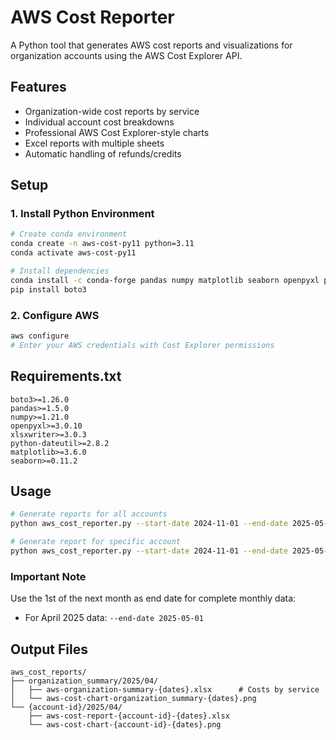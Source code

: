 # AWS Cost Reporter

A Python tool that generates AWS cost reports and visualizations for organization accounts using the AWS Cost Explorer API.

## Features

- Organization-wide cost reports by service
- Individual account cost breakdowns
- Professional AWS Cost Explorer-style charts
- Excel reports with multiple sheets
- Automatic handling of refunds/credits

## Setup

### 1. Install Python Environment
```bash
# Create conda environment
conda create -n aws-cost-py11 python=3.11
conda activate aws-cost-py11

# Install dependencies
conda install -c conda-forge pandas numpy matplotlib seaborn openpyxl python-dateutil xlsxwriter
pip install boto3
```

### 2. Configure AWS
```bash
aws configure
# Enter your AWS credentials with Cost Explorer permissions
```

## Requirements.txt
```text
boto3>=1.26.0
pandas>=1.5.0
numpy>=1.21.0
openpyxl>=3.0.10
xlsxwriter>=3.0.3
python-dateutil>=2.8.2
matplotlib>=3.6.0
seaborn>=0.11.2
```

## Usage

```bash
# Generate reports for all accounts
python aws_cost_reporter.py --start-date 2024-11-01 --end-date 2025-05-01

# Generate report for specific account
python aws_cost_reporter.py --start-date 2024-11-01 --end-date 2025-05-01 --account-id 123456789012
```

### Important Note
Use the 1st of the next month as end date for complete monthly data:
- For April 2025 data: `--end-date 2025-05-01`

## Output Files

```
aws_cost_reports/
├── organization_summary/2025/04/
│   ├── aws-organization-summary-{dates}.xlsx      # Costs by service
│   └── aws-cost-chart-organization_summary-{dates}.png
└── {account-id}/2025/04/
    ├── aws-cost-report-{account-id}-{dates}.xlsx
    └── aws-cost-chart-{account-id}-{dates}.png
```